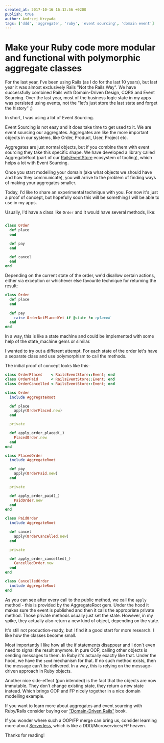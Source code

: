 ```yaml
---
created_at: 2017-10-16 16:12:56 +0200
publish: true
author: Andrzej Krzywda
tags: ['ddd', 'aggregate', 'ruby', 'event sourcing', 'domain event']
---
```


# Make your Ruby code more modular and functional with polymorphic aggregate classes

For the last year, I've been using Rails (as I do for the last 10 years), but last year it was almost exclusively Rails "Not the Rails Way". We have successfully combined Rails with Domain-Driven Design, CQRS and Event Sourcing. Over the last year, most of the business logic state in my apps was persisted using events, not the "let's just store the last state and forget the history" ;)

In short, I was using a lot of Event Sourcing.

<!-- more -->

Event Sourcing is not easy and it does take time to get used to it. We are event sourcing our aggregates. Aggregates are like the more important objects in our systems, like Order, Product, User, Project etc.

Aggregates are just normal objects, but if you combine them with event sourcing they take this specific shape. We have developed a library called AggregateRoot (part of our [RailsEventStore](http://railseventstore.org) ecosystem of tooling), which helps a lot with Event Sourcing.

Once you start modelling your domain (aka what objects we should have and how they communicate), you will arrive to the problem of finding ways of making your aggregates smaller.

Today, I'd like to share an experimental technique with you. For now it's just a proof of concept, but hopefully soon this will be something I will be able to use in my apps.

Usually, I'd have a class like `Order` and it would have several methods, like:

```ruby

class Order
  def place
  end

  def pay
  end

  def cancel
  end
end
```

Depending on the current state of the order, we'd disallow certain actions, either via exception or whichever else favourite technique for returning the result:

```ruby
class Order
  def place
  end
  
  def pay
    raise OrderNotPlacedYet if @state != :placed
  end
end
```

In a way, this is like a state machine and could be implemented with some help of the state_machine gems or similar.

I wanted to try out a different attempt. For each state of the order let's have a separate class and use polymorphism to call the methods.

The initial proof of concept looks like this:

```ruby
class OrderPlaced    < RailsEventStore::Event; end
class OrderPaid      < RailsEventStore::Event; end
class OrderCancelled < RailsEventStore::Event; end

class Order
  include AggregateRoot

  def place
    apply(OrderPlaced.new)
  end

  private

  def apply_order_placed(_)
    PlacedOrder.new
  end
end

class PlacedOrder
  include AggregateRoot

  def pay
    apply(OrderPaid.new)
  end

  private

  def apply_order_paid(_)
    PaidOrder.new
  end
end

class PaidOrder
  include AggregateRoot

  def cancel
    apply(OrderCancelled.new)
  end

  private

  def apply_order_cancelled(_)
    CancelledOrder.new
  end
end

class CancelledOrder
  include AggregateRoot
end
```

As you can see after every call to the public method, we call the `apply` method - this is provided by the AggregateRoot gem. Under the hood it makes sure the event is published and then it calls the appropriate private method. Those private methods usually just set the state. However, in my spike, they actually also return a new kind of object, depending on the state.

It's still not production-ready, but I find it a good start for more research. I like how the classes become small. 

Most importantly I like how all the if statements disappear and I don't even need to signal the result anymore. In pure OOP, calling other objects is sending messages to them. In Ruby it's actually exactly like that. Under the hood, we have the `send` mechanism for that. If no such method exists, then the message can't be delivered. In a way, this is relying on the message-driven approach in Ruby objects.

Another nice side-effect (pun intended) is the fact that the objects are now immutable. They don't change existing state, they return a new state instead. Which brings OOP and FP nicely together in a nice domain modelling example.

If you want to learn more about aggregates and event sourcing with Ruby/Rails consider buying our ["Domain-Driven Rails"](http://blog.arkency.com/domain-driven-rails/) book. 

If you wonder where such a OOP/FP merge can bring us, consider learning more about [Serverless](https://speakerdeck.com/andrzejkrzywda/serverless), which is like a DDD/Microservices/FP heaven.

Thanks for reading!

